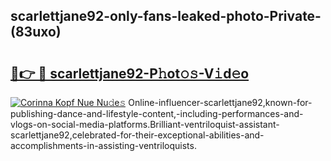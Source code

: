 ## scarlettjane92-only-fans​-leaked-photo​-Private-(83uxo)


# <h2><a href="https://mediaupload.pro?title=scarlettjane92&ref=git">🔗👉 🔴 scarlettjane92-P𝚑ot𝚘𝚜-V𝚒d𝚎o</a></h2>

[![Corinna Kopf Nue Nu𝚍e𝚜](https://i.imgur.com/0qMVB7G.gif)](https://mediaupload.pro?title=scarlettjane92&ref=git)
Online-influencer-scarlettjane92,known-for-publishing-dance-and-lifestyle-content,-including-performances-and-vlogs-on-social-media-platforms.Brilliant-ventriloquist-assistant-scarlettjane92,celebrated-for-their-exceptional-abilities-and-accomplishments-in-assisting-ventriloquists.  